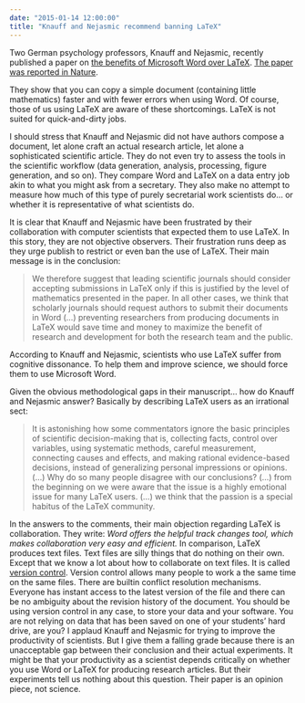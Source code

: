 ```yaml
---
date: "2015-01-14 12:00:00"
title: "Knauff and Nejasmic recommend banning LaTeX"
---
```




Two German psychology professors, Knauff and Nejasmic, recently published a paper on [the benefits of Microsoft Word over LaTeX](http://journals.plos.org/plosone/article?id=10.1371/journal.pone.0115069). [The paper was reported in Nature](http://status.nature.com/).

They show that you can copy a simple document (containing little mathematics) faster and with fewer errors when using Word. Of course, those of us using LaTeX are aware of these shortcomings. LaTeX is not suited for quick-and-dirty jobs.

I should stress that Knauff and Nejasmic did not have authors compose a document, let alone craft an actual research article, let alone a sophisticated scientific article. They do not even try to assess the tools in the scientific workflow (data generation, analysis, processing, figure generation, and so on). They compare Word and LaTeX on a data entry job akin to what you might ask from a secretary. They also make no attempt to measure how much of this type of purely secretarial work scientists do&hellip; or whether it is representative of what scientists do.

It is clear that Knauff and Nejasmic have been frustrated by their collaboration with computer scientists that expected them to use LaTeX. In this story, they are not objective observers. Their frustration runs deep as they urge publish to restrict or even ban the use of LaTeX. Their main message is in the conclusion:

> We therefore suggest that leading scientific journals should consider accepting submissions in LaTeX only if this is justified by the level of mathematics presented in the paper. In all other cases, we think that scholarly journals should request authors to submit their documents in Word (&hellip;) preventing researchers from producing documents in LaTeX would save time and money to maximize the benefit of research and development for both the research team and the public.


According to Knauff and Nejasmic, scientists who use LaTeX suffer from cognitive dissonance. To help them and improve science, we should force them to use Microsoft Word.

Given the obvious methodological gaps in their manuscript&hellip; how do Knauff and Nejasmic answer? Basically by describing LaTeX users as an irrational sect:

> It is astonishing how some commentators ignore the basic principles of scientific decision-making that is, collecting facts, control over variables, using systematic methods, careful measurement, connecting causes and effects, and making rational evidence-based decisions, instead of generalizing personal impressions or opinions. (&hellip;) Why do so many people disagree with our conclusions? (&hellip;) from the beginning on we were aware that the issue is a highly emotional issue for many LaTeX users. (&hellip;) we think that the passion is a special habitus of the LaTeX community.


In the answers to the comments, their main objection regarding LaTeX is collaboration. They write: <em>Word offers the helpful track changes tool, which makes collaboration very easy and efficient.</em> In comparison, LaTeX produces text files. Text files are silly things that do nothing on their own. Except that we know a lot about how to collaborate on text files. It is called [version control](https://en.wikipedia.org/wiki/Revision_control). Version control allows many people to work a the same time on the same files. There are builtin conflict resolution mechanisms. Everyone has instant access to the latest version of the file and there can be no ambiguity about the revision history of the document. You should be using version control in any case, to store your data and your software. You are not relying on data that has been saved on one of your students&rsquo; hard drive, are you?
I applaud Knauff and Nejasmic for trying to improve the productivity of scientists. But I give them a falling grade because there is an unacceptable gap between their conclusion and their actual experiments. It might be that your productivity as a scientist depends critically on whether you use Word or LaTeX for producing research articles. But their experiments tell us nothing about this question. Their paper is an opinion piece, not science.

